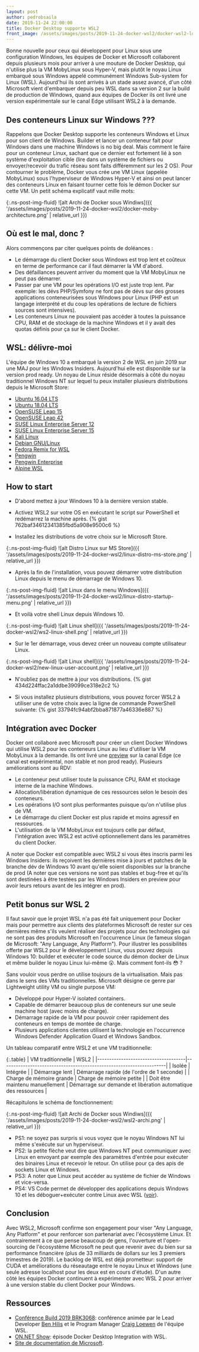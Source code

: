 ```yaml
---
layout: post
author: pedrobsaila
date: 2019-11-24 22:00:00
title: Docker Desktop supporte WSL2
front_image: /assets/images/posts/2019-11-24-docker-wsl2/docker-wsl2-logo.jpeg
---
```


Bonne nouvelle pour ceux qui développent pour Linux sous une configuration Windows, les équipes de Docker et Microsoft collaborent depuis plusieurs mois pour arriver à une mouture de Docker Desktop, qui n'utilise plus la VM MobyLinux sous Hyper-V, mais plutôt le noyau Linux embarqué sous Windows appelé communément Windows Sub-system for Linux (WSL). Aujourd'hui ils sont arrivés à un stade assez avancé, d'un côté Microsoft vient d'embarquer depuis peu WSL dans sa version 2 sur la build de production de Windows, quand aux équipes de Docker ils ont livré une version expérimentale sur le canal Edge utilisant WSL2 à la demande.

## Des conteneurs Linux sur Windows ???

Rappelons que Docker Desktop supporte les conteneurs Windows et Linux pour son client de Windows. Builder et lancer un conteneur fait pour Windows dans une machine Windows is no big deal. Mais comment le faire pour un conteneur Linux, sachant que ce dernier est fortement lié à son système d'exploitation cible (lire dans un système de fichiers ou envoyer/recevoir du trafic réseau sont faits différemment sur les 2 OS). Pour contourner le problème, Docker vous crée une VM Linux (appelée MobyLinux) sous l'hyperviseur de Windows Hyper-V et ainsi on peut lancer des conteneurs Linux en faisant tourner cette fois le démon Docker sur cette VM. Un petit schéma explicatif vaut mille mots:

{:.ns-post-img-fluid}
![alt Archi de Docker sous Windiws]({{ '/assets/images/posts/2019-11-24-docker-wsl2/docker-moby-architecture.png' | relative_url }})

## Où est le mal, donc ?

Alors commençons par citer quelques points de doléances :

+ Le démarrage du client Docker sous Windows est trop lent et coûteux en terme de performance car il faut démarrer la VM d'abord.
+ Des défaillances peuvent arriver du moment que la VM MobyLinux ne peut pas démarrer.
+ Passer par une VM pour les opérations I/O est juste trop lent. Par exemple: les dévs PHP/Symfony ne font pas de dévs sur des grosses applications conteneurisées sous Windows pour Linux (PHP est un langage interprété et du coup les opérations de lecture de fichiers sources sont intensives).
+ Les conteneurs Linux ne pouvaient pas accéder à toutes la puissance CPU, RAM et de stockage de la machine Windows et il y avait des quotas définis pour ça sur le client Docker.

## WSL: délivre-moi

L'équipe de Windows 10 a embarqué la version 2 de WSL en juin 2019 sur une MAJ pour les Windows Insiders. Aujourd'hui elle est disponible sur la version prod ready. Un noyau de Linux réside désormais à côté du noyau traditionnel Windows NT sur lequel tu peux installer plusieurs distributions depuis le Microsoft Store:

+ [Ubuntu 16.04 LTS](https://www.microsoft.com/store/apps/9pjn388hp8c9)
+ [Ubuntu 18.04 LTS](https://www.microsoft.com/store/apps/9N9TNGVNDL3Q)
+ [OpenSUSE Leap 15](https://www.microsoft.com/store/apps/9n1tb6fpvj8c)
+ [OpenSUSE Leap 42](https://www.microsoft.com/store/apps/9njvjts82tjx)
+ [SUSE Linux Enterprise Server 12](https://www.microsoft.com/store/apps/9p32mwbh6cns)
+ [SUSE Linux Enterprise Server 15](https://www.microsoft.com/store/apps/9pmw35d7fnlx)
+ [Kali Linux](https://www.microsoft.com/store/apps/9PKR34TNCV07)
+ [Debian GNU/Linux](https://www.microsoft.com/store/apps/9MSVKQC78PK6)
+ [Fedora Remix for WSL](https://www.microsoft.com/store/apps/9n6gdm4k2hnc)
+ [Pengwin](https://www.microsoft.com/store/apps/9NV1GV1PXZ6P)
+ [Pengwin Enterprise](https://www.microsoft.com/store/apps/9N8LP0X93VCP)
+ [Alpine WSL](https://www.microsoft.com/store/apps/9p804crf0395)

## How to start

+ D'abord mettez à jour Windows 10 à la dernière version stable.

+ Activez WSL2 sur votre OS en exécutant le script sur PowerShell et redémarrez la machine après.
{% gist 762baf34612341385fbd5a908e9500c6 %}

+ Installez les distributions de votre choix sur le Microsoft Store.

{:.ns-post-img-fluid}
![alt Distro Linux sur MS Store]({{ '/assets/images/posts/2019-11-24-docker-wsl2/linux-distro-ms-store.png' | relative_url }})

+ Après la fin de l'installation, vous pouvez démarrer votre distribution Linux depuis le menu de démarrage de Windows 10.

{:.ns-post-img-fluid}
![alt Linux dans le menu Windows]({{ '/assets/images/posts/2019-11-24-docker-wsl2/linux-distro-startup-menu.png' | relative_url }})

+ Et voilà votre shell Linux depuis Windows 10.

{:.ns-post-img-fluid}
![alt Linux shell]({{ '/assets/images/posts/2019-11-24-docker-wsl2/ws2-linux-shell.png' | relative_url }})

+ Sur le 1er démarrage, vous devez créer un nouveau compte utilisateur Linux.

{:.ns-post-img-fluid}
![alt Linux shell]({{ '/assets/images/posts/2019-11-24-docker-wsl2/new-linux-user-account.png' | relative_url }})

+ N'oubliez pas de mettre à jour vos distributions.
{% gist 434d224ffac2a1ddbe39099ce318e2c2 %}

+ Si vous installez plusieurs distributions, vous pouvez forcer WSL2 à utiliser une de votre choix avec la ligne de commande PowerShell suivante:
{% gist 33794fc94abf2bba871877a46336e887 %}

## Intégration avec Docker

Docker ont collaboré avec Microsoft pour créer un client Docker Windows qui utilise WSL2 pour les conteneurs Linux au lieu d'utiliser la VM MobyLinux à la demande. Ils ont livré une [preview](https://docs.docker.com/docker-for-windows/wsl-tech-preview/) sur la canal Edge (ce canal est expérimental, non stable et non prod ready). Plusieurs améliorations sont au RDV:

+ Le conteneur peut utiliser toute la puissance CPU, RAM et stockage interne de la machine Windows.
+ Allocation/libération dynamique de ces ressources selon le besoin des conteneurs.
+ Les opérations I/O sont plus performantes puisque qu'on n'utilise plus de VM.
+ Le démarrage du client Docker est plus rapide et moins agressif en ressources.
+ L'utilisation de la VM MobyLinux est toujours celle par défaut, l'intégration avec WSL2 est activé optionnellement dans les paramètres du client Docker.

A noter que Docker est compatible avec WSL2 si vous êtes inscris parmi les Windows Insiders: ils reçoivent les dernières mise à jours et patches de la branche dév de Windows 10 avant qu'elle soient disponibles sur la branche de prod (A noter que ces versions ne sont pas stables et bug-free et qu'ils sont destinées à être testées par les Windows Insiders en preview pour avoir leurs retours avant de les intégrer en prod).

## Petit bonus sur WSL 2

Il faut savoir que le projet WSL n'a pas été fait uniquement pour Docker mais pour permettre aux clients des plateformes Microsoft de rester sur ces dernières même s'ils veulent réaliser des projets pour des technologies qui ne sont pas des produits Microsoft en l'occurrence Linux (le fameux slogan de Microsoft: "Any Language, Any Platform"). Pour illustrer les possibilités offerte par WSL2 pour le développement Linux, vous pouvez depuis Windows 10: builder et exécuter le code source du démon docker de Linux et même builder le noyau Linux lui-même :open_mouth:. Mais comment font-ils :flushed: ?

Sans vouloir vous perdre on utilise toujours de la virtualisation. Mais pas dans le sens des VMs traditionnelles. Microsoft désigne ce genre par Lightweight utility VM ou single purpose VM:

+ Développé pour Hyper-V isolated containers.
+ Capable de démarrer beaucoup plus de conteneurs sur une seule machine host (avec moins de charge).
+ Démarrage rapide de la VM pour pouvoir créer rapidement des conteneurs en temps de montée de charge.
+ Plusieurs applications clientes utilisent la technologie en l'occurrence Windows Defender Application Guard et Windows Sandbox.

Un tableau comparatif entre WSL2 et une VM traditionnelle:

{:.table}
| VM traditionnelle                   | WSL2                                                                |
|-------------------------------------|---------------------------------------------------------------------|
|   Isolée                            | Intégrée                                                            |
|   Démarrage lent                    | Démarrage rapide (de l'ordre de 1 seconde)                          |
|   Charge de mémoire grande          | Charge de mémoire petite                                            |
|   Doit être maintenu manuellement   | Démarrage sur demande et libération automatique des ressources      |

Récapitulons le schéma de fonctionnement:

{:.ns-post-img-fluid}
![alt Archi de Docker sous Windiws]({{ '/assets/images/posts/2019-11-24-docker-wsl2/wsl2-archi.png' | relative_url }})

+ PS1: ne soyez pas surpris si vous voyez que le noyau Windows NT lui même s'exécute sur un hyperviseur.
+ PS2: la petite flèche veut dire que Windows NT peut communiquer avec Linux en envoyant par exemple des paramètres d'entrée pour exécuter des binaires Linux et recevoir le retour. On utilise pour ça des apis de sockets Linux et Windows.
+ PS3: A noter que Linux peut accéder au système de fichier de Windows et vice-versa.
+ PS4: VS Code permet de développer des applications depuis Windows 10 et les déboguer+exécuter contre Linux avec WSL ([voir](https://code.visualstudio.com/docs/remote/remote-overview)).

## Conclusion

Avec WSL2, Microsoft confirme son engagement pour viser "Any Language, Any Platform" et pour renforcer son partenariat avec l'écosystème Linux. Et contrairement à ce que pense beaucoup de gens, l'ouverture et l'open-sourcing de l'écosystème Microsoft ne peut que revenir avec du bien sur sa performance financière (plus de 33 milliards de dollars sur les 3 premiers trimestres de 2019). Le backlog de WSL est déjà prometteur: support de CUDA et améliorations du réseautage entre le noyau Linux et Windows (une seule adresse localhost pour les deux est en cours d'étude). D'un autre côté les équipes Docker continuent à expérimenter avec WSL 2 pour arriver à une version stable du client Docker pour Windows.

## Ressources

+ [Conférence Build 2019 BRK3068](https://www.youtube.com/watch?v=lwhMThePdIo): conférence animée par le Lead Developer [Ben Hilis](https://twitter.com/benhillis) et le Program Manager [Craig Loewen](https://twitter.com/craigaloewen) de l'équipe WSL.
+ [ON.NET Show](https://www.youtube.com/watch?v=m_PpmELU_PM): épisode Docker Desktop Integration with WSL.
+ [Site de documentation de Microsoft](https://docs.microsoft.com/en-us/windows/wsl/about).
